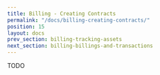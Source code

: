 ```yaml
---
title: Billing - Creating Contracts
permalink: "/docs/billing-creating-contracts/"
position: 15
layout: docs
prev_section: billing-tracking-assets
next_section: billing-billings-and-transactions
---
```


TODO
